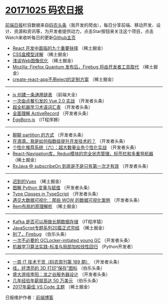 # [20171025 码农日报](http://hao.caibaojian.com/date/2017/10/25)

[前端日报](http://caibaojian.com/c/news)栏目数据来自[码农头条](http://hao.caibaojian.com/)（我开发的爬虫），每日分享前端、移动开发、设计、资源和资讯等，为开发者提供动力，点击Star按钮来关注这个项目，点击Watch来收听每日的更新[Github主页](https://github.com/kujian/frontendDaily)
* [React 开发中面临的九个重要抉择](http://hao.caibaojian.com/54542.html) （稀土掘金）
* [CSS盒模型详解](http://hao.caibaojian.com/54537.html) （稀土掘金）
* [浅谈Web图像优化](http://hao.caibaojian.com/54529.html) （稀土掘金）
* [Mozilla: Firefox Quantum 发布后，Firebug 将由开发者工具取代](http://hao.caibaojian.com/54532.html) （稀土掘金）
* [create-react-app不用eject的定制方案](http://hao.caibaojian.com/54533.html) （稀土掘金）

***
* [js 创建一条通用链表](http://hao.caibaojian.com/54600.html) （前端大全）
* [一次由点餐引发的 Vue 2.0 实战](http://hao.caibaojian.com/54560.html) （开发者头条）
* [超全机器学习术语词汇表](http://hao.caibaojian.com/54571.html) （开发者头条）
* [全面理解 ActiveRecord](http://hao.caibaojian.com/54561.html) （开发者头条）
* [EggBorn.js](http://hao.caibaojian.com/54613.html) （IT程序狮）

***
* [聊聊 partition 的方式](http://hao.caibaojian.com/54573.html) （开发者头条）
* [在滴滴，我是如何指数级提升开发技术的？](http://hao.caibaojian.com/54563.html) （开发者头条）
* [个性化推荐系统（六）：超大数量业务个性化实战](http://hao.caibaojian.com/54575.html) （开发者头条）
* [React-Navigation库，Redux模块的完全状态管理，标签栏和多重导航器](http://hao.caibaojian.com/54528.html) （稀土掘金）
* [RxJava 中 subscribeOn 到底是不是只有第一次才有效](http://hao.caibaojian.com/54577.html) （开发者头条）

***
* [迟到的Vuex](http://hao.caibaojian.com/54539.html) （稀土掘金）
* [图解 Python 变量与赋值](http://hao.caibaojian.com/54566.html) （开发者头条）
* [Type Classes in TypeScript](http://hao.caibaojian.com/54578.html) （开发者头条）
* [遇见大数据可视化：那些 WOW 的数据可视化案例](http://hao.caibaojian.com/54567.html) （开发者头条）
* [Rem布局的原理解析](http://hao.caibaojian.com/54530.html) （稀土掘金）

***
* [Kafka 是否可以用做长期数据存储](http://hao.caibaojian.com/54608.html) （IT程序猿）
* [JavaScript专题系列20篇正式完结](http://hao.caibaojian.com/54531.html) （稀土掘金）
* [别了，Firebug](http://hao.caibaojian.com/54609.html) （伯乐头条）
* [一次不必要的 GCLocker-initiated young GC](http://hao.caibaojian.com/54569.html) （开发者头条）
* [机器学习算法实践-标准与局部加权线性回归](http://hao.caibaojian.com/54599.html) （Python开发者）

***
* [一周 IT 技术干货（码农周刊第 189 期）](http://hao.caibaojian.com/54559.html) （开发者头条）
* [哇，好漂亮的 3D 打印“保存”图标](http://hao.caibaojian.com/54610.html) （伯乐头条）
* [盛大游戏李阳：龙之谷服务器设计](http://hao.caibaojian.com/54570.html) （开发者头条）
* [几年经验年薪就高达 50 万美元](http://hao.caibaojian.com/54611.html) （伯乐头条）
* [2017年最佳 VS Code 主题](http://hao.caibaojian.com/54534.html) （稀土掘金）

日报维护作者：[前端博客](http://caibaojian.com/) 